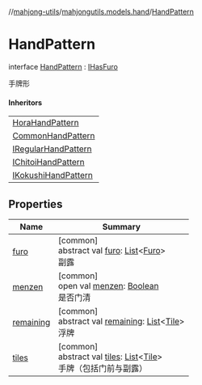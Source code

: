 //[mahjong-utils](../../../index.md)/[mahjongutils.models.hand](../index.md)/[HandPattern](index.md)

# HandPattern

interface [HandPattern](index.md) : [IHasFuro](../-i-has-furo/index.md)

手牌形

#### Inheritors

| |
|---|
| [HoraHandPattern](../../mahjongutils.hora/-hora-hand-pattern/index.md) |
| [CommonHandPattern](../-common-hand-pattern/index.md) |
| [IRegularHandPattern](../-i-regular-hand-pattern/index.md) |
| [IChitoiHandPattern](../-i-chitoi-hand-pattern/index.md) |
| [IKokushiHandPattern](../-i-kokushi-hand-pattern/index.md) |

## Properties

| Name | Summary |
|---|---|
| [furo](../-i-has-furo/furo.md) | [common]<br>abstract val [furo](../-i-has-furo/furo.md): [List](https://kotlinlang.org/api/latest/jvm/stdlib/kotlin-stdlib/kotlin.collections/-list/index.html)&lt;[Furo](../../mahjongutils.models/-furo/index.md)&gt;<br>副露 |
| [menzen](../-i-has-furo/menzen.md) | [common]<br>open val [menzen](../-i-has-furo/menzen.md): [Boolean](https://kotlinlang.org/api/latest/jvm/stdlib/kotlin-stdlib/kotlin/-boolean/index.html)<br>是否门清 |
| [remaining](remaining.md) | [common]<br>abstract val [remaining](remaining.md): [List](https://kotlinlang.org/api/latest/jvm/stdlib/kotlin-stdlib/kotlin.collections/-list/index.html)&lt;[Tile](../../mahjongutils.models/-tile/index.md)&gt;<br>浮牌 |
| [tiles](tiles.md) | [common]<br>abstract val [tiles](tiles.md): [List](https://kotlinlang.org/api/latest/jvm/stdlib/kotlin-stdlib/kotlin.collections/-list/index.html)&lt;[Tile](../../mahjongutils.models/-tile/index.md)&gt;<br>手牌（包括门前与副露） |

